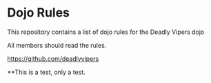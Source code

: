 Dojo Rules
==========

This repository contains a list of dojo rules for the Deadly Vipers dojo

All members should read the rules. 

https://github.com/deadlyvipers

**This is a test, only a test. 


